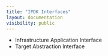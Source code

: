 ```yaml
---
title: "IPDK Interfaces"
layout: documentation
visibility: public
---
```



 - Infrastructure Application Interface
 - Target Abstraction Interface

